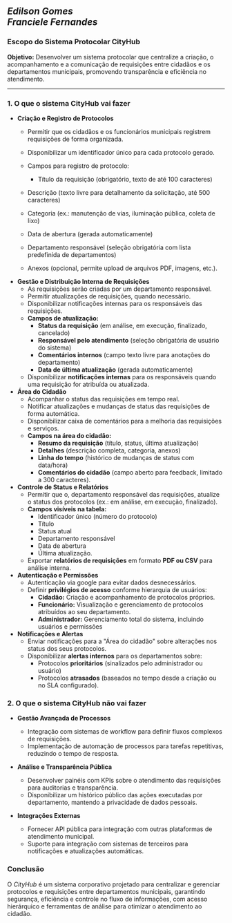 *Edilson Gomes*  
*Franciele Fernandes*
---

### Escopo do Sistema Protocolar CityHub

**Objetivo:** 
Desenvolver um sistema protocolar que centralize a criação, o acompanhamento e a comunicação de requisições entre cidadãos e os departamentos municipais, promovendo transparência e eficiência no atendimento.

---

### 1. **O que o sistema CityHub vai fazer**

- **Criação e Registro de Protocolos**
  - Permitir que os cidadãos e os funcionários municipais registrem requisições de forma organizada.
  - Disponibilizar um identificador único para cada protocolo gerado.
  - Campos para registro de protocolo:
  
    - Título da requisição (obrigatório, texto de até 100 caracteres)
  - Descrição (texto livre para detalhamento da solicitação, até 500 caracteres)
  - Categoria (ex.: manutenção de vias, iluminação pública, coleta de lixo)
  - Data de abertura (gerada automaticamente)
  - Departamento responsável (seleção obrigatória com lista predefinida de departamentos)
  - Anexos (opcional, permite upload de arquivos PDF, imagens, etc.).
- **Gestão e Distribuição Interna de Requisições**
  - As requisições serão criadas por um departamento responsável.
  - Permitir atualizações de requisições, quando necessário.
  - Disponibilizar notificações internas para os responsáveis das requisições.
  - **Campos de atualização:**
    - **Status da requisição** (em análise, em execução, finalizado, cancelado)
    - **Responsável pelo atendimento** (seleção obrigatória de usuário do sistema)
    - **Comentários internos** (campo texto livre para anotações do departamento)
    - **Data de última atualização** (gerada automaticamente)
  - Disponibilizar **notificações internas** para os responsáveis quando uma requisição for atribuída ou atualizada.
- **Área do Cidadão**
  - Acompanhar o status das requisições em tempo real.
  - Notificar atualizações e mudanças de status das requisições de forma automática.
  - Disponibilizar caixa de comentários para a melhoria das requisições e serviços.
  - **Campos na área do cidadão:**
    - **Resumo da requisição** (título, status, última atualização)
    - **Detalhes** (descrição completa, categoria, anexos)
    - **Linha do tempo** (histórico de mudanças de status com data/hora)
    - **Comentários do cidadão** (campo aberto para feedback, limitado a 300 caracteres).
- **Controle de Status e Relatórios**
  - Permitir que o, departamento responsável das requisições, atualize o status dos protocolos (ex.: em análise, em execução, finalizado).
  - **Campos visíveis na tabela:**
    - Identificador único (número do protocolo)
    - Título
    - Status atual
    - Departamento responsável
    - Data de abertura
    - Última atualização.
  - Exportar **relatórios de requisições** em formato **PDF ou CSV** para análise interna.
- **Autenticação e Permissões**
  - Autenticação via google para evitar dados desnecessários.
  - Definir **privilégios de acesso** conforme hierarquia de usuários:
    - **Cidadão:** Criação e acompanhamento de protocolos próprios.
    - **Funcionário:** Visualização e gerenciamento de protocolos atribuídos ao seu departamento.
    - **Administrador:** Gerenciamento total do sistema, incluindo usuários e permissões
- **Notificações e Alertas**
  - Enviar notificações para a "Área do cidadão" sobre alterações nos status dos seus protocolos.
  - Disponibilizar **alertas internos** para os departamentos sobre:
    - Protocolos **prioritários** (sinalizados pelo administrador ou usuário)
    - Protocolos **atrasados** (baseados no tempo desde a criação ou no SLA configurado).

### 2. **O que o sistema CityHub não vai fazer**

- **Gestão Avançada de Processos**
  - Integração com sistemas de workflow para definir fluxos complexos de requisições.
  - Implementação de automação de processos para tarefas repetitivas, reduzindo o tempo de resposta.

- **Análise e Transparência Pública**
  - Desenvolver painéis com KPIs sobre o atendimento das requisições para auditorias e transparência.
  - Disponibilizar um histórico público das ações executadas por departamento, mantendo a privacidade de dados pessoais.

- **Integrações Externas**
  - Fornecer API pública para integração com outras plataformas de atendimento municipal.
  - Suporte para integração com sistemas de terceiros para notificações e atualizações automáticas.

### Conclusão

O *CityHub* é um sistema corporativo projetado para centralizar e gerenciar protocolos e requisições entre departamentos municipais, garantindo segurança, eficiência e controle no fluxo de informações, com acesso hierárquico e ferramentas de análise para otimizar o atendimento ao cidadão.

